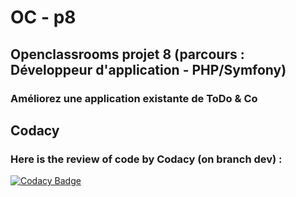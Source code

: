 # OC - p8

## Openclassrooms projet 8 (parcours : Développeur d'application - PHP/Symfony)

### Améliorez une application existante de ToDo & Co

## Codacy
### Here is the review of code by Codacy (on branch dev) :
[![Codacy Badge](https://app.codacy.com/project/badge/Grade/0ed0693dc78a4bd4a88ae6046546f5e4)](https://app.codacy.com/gh/David-Renard/OC-p8/dashboard?utm_source=gh&utm_medium=referral&utm_content=&utm_campaign=Badge_grade)
